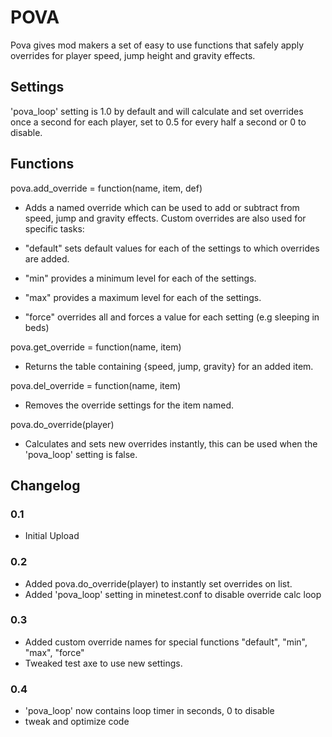 # POVA

Pova gives mod makers a set of easy to use functions that safely apply overrides for player speed, jump height and gravity effects.

## Settings

'pova_loop' setting is 1.0 by default and will calculate and set overrides once a second for each player, set to 0.5 for every half a second or 0 to disable.

## Functions

pova.add_override = function(name, item, def)

- Adds a named override which can be used to add or subtract from speed, jump and gravity effects.  Custom overrides are also used for specific tasks:

- "default" sets default values for each of the settings to which overrides are added.
- "min" provides a minimum level for each of the settings.
- "max" provides a maximum level for each of the settings.
- "force" overrides all and forces a value for each setting (e.g sleeping in beds)

pova.get_override = function(name, item)

- Returns the table containing {speed, jump, gravity} for an added item.

pova.del_override = function(name, item)

- Removes the override settings for the item named.

pova.do_override(player)

- Calculates and sets new overrides instantly, this can be used when the 'pova_loop' setting is false.


## Changelog

### 0.1

 - Initial Upload

### 0.2

 - Added pova.do_override(player) to instantly set overrides on list.
 - Added 'pova_loop' setting in minetest.conf to disable override calc loop

### 0.3

 - Added custom override names for special functions "default", "min", "max", "force"
 - Tweaked test axe to use new settings.

### 0.4

 - 'pova_loop' now contains loop timer in seconds, 0 to disable
 - tweak and optimize code
